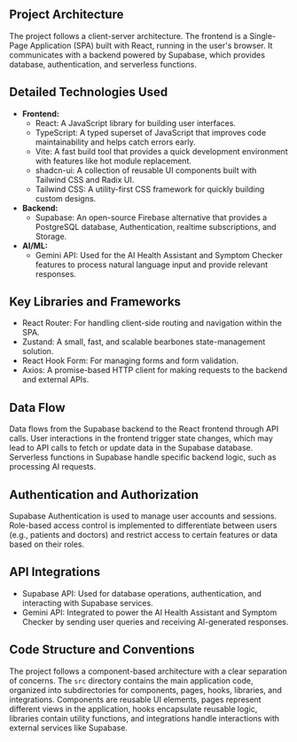 ## Project Architecture

The project follows a client-server architecture. The frontend is a Single-Page Application (SPA) built with React, running in the user's browser. It communicates with a backend powered by Supabase, which provides database, authentication, and serverless functions.

## Detailed Technologies Used

*   **Frontend:**
    *   React: A JavaScript library for building user interfaces.
    *   TypeScript: A typed superset of JavaScript that improves code maintainability and helps catch errors early.
    *   Vite: A fast build tool that provides a quick development environment with features like hot module replacement.
    *   shadcn-ui: A collection of reusable UI components built with Tailwind CSS and Radix UI.
    *   Tailwind CSS: A utility-first CSS framework for quickly building custom designs.
*   **Backend:**
    *   Supabase: An open-source Firebase alternative that provides a PostgreSQL database, Authentication, realtime subscriptions, and Storage.
*   **AI/ML:**
    *   Gemini API: Used for the AI Health Assistant and Symptom Checker features to process natural language input and provide relevant responses.

## Key Libraries and Frameworks

*   React Router: For handling client-side routing and navigation within the SPA.
*   Zustand: A small, fast, and scalable bearbones state-management solution.
*   React Hook Form: For managing forms and form validation.
*   Axios: A promise-based HTTP client for making requests to the backend and external APIs.

## Data Flow

Data flows from the Supabase backend to the React frontend through API calls. User interactions in the frontend trigger state changes, which may lead to API calls to fetch or update data in the Supabase database. Serverless functions in Supabase handle specific backend logic, such as processing AI requests.

## Authentication and Authorization

Supabase Authentication is used to manage user accounts and sessions. Role-based access control is implemented to differentiate between users (e.g., patients and doctors) and restrict access to certain features or data based on their roles.

## API Integrations

*   Supabase API: Used for database operations, authentication, and interacting with Supabase services.
*   Gemini API: Integrated to power the AI Health Assistant and Symptom Checker by sending user queries and receiving AI-generated responses.

## Code Structure and Conventions

The project follows a component-based architecture with a clear separation of concerns. The `src` directory contains the main application code, organized into subdirectories for components, pages, hooks, libraries, and integrations. Components are reusable UI elements, pages represent different views in the application, hooks encapsulate reusable logic, libraries contain utility functions, and integrations handle interactions with external services like Supabase.
